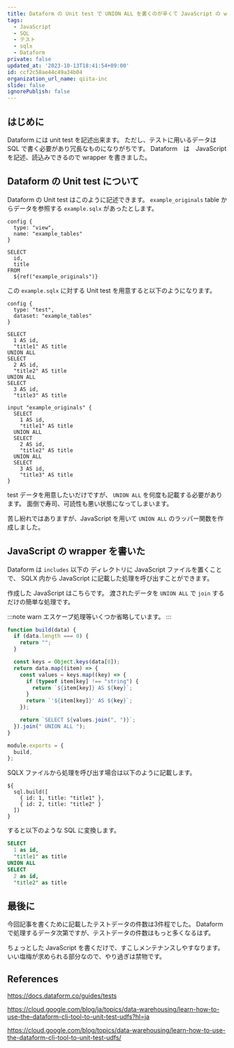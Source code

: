 ```yaml
---
title: Dataform の Unit test で UNION ALL を書くのが辛くて JavaScript の wrapper を書いた話
tags:
  - JavaScript
  - SQL
  - テスト
  - sqlx
  - Dataform
private: false
updated_at: '2023-10-13T18:41:54+09:00'
id: ccf2c58ae44c49a34b04
organization_url_name: qiita-inc
slide: false
ignorePublish: false
---
```


## はじめに

Dataform には unit test を記述出来ます。
ただし、テストに用いるデータは SQL で書く必要があり冗長なものになりがちです。
Dataform　は　JavaScript を記述、読込みできるので wrapper を書きました。

## Dataform の Unit test について

Dataform の Unit test はこのように記述できます。
`example_originals` table からデータを参照する `example.sqlx` があったとします。

```sqlx:foo/example.sqlx
config {
  type: "view",
  name: "example_tables"
}

SELECT
  id,
  title
FROM
  ${ref("example_originals")}
```

この `example.sqlx` に対する Unit test を用意すると以下のようになります。

```sqlx:foo/test_example.sqlx
config {
  type: "test",
  dataset: "example_tables"
}

SELECT
  1 AS id,
  "title1" AS title
UNION ALL
SELECT
  2 AS id,
  "title2" AS title
UNION ALL
SELECT
  3 AS id,
  "title3" AS title

input "example_originals" {
  SELECT
    1 AS id,
    "title1" AS title
  UNION ALL
  SELECT
    2 AS id,
    "title2" AS title
  UNION ALL
  SELECT
    3 AS id,
    "title3" AS title
}
```

test データを用意したいだけですが、 `UNION ALL` を何度も記載する必要があります。
面倒で寿司、可読性も悪い状態になってしまいます。

苦し紛れではありますが、JavaScript を用いて `UNION ALL` のラッパー関数を作成しました。

## JavaScript の wrapper を書いた

Dataform は `includes` 以下の ディレクトリに JavaScript ファイルを置くことで、
SQLX 内から JavaScript に記載した処理を呼び出すことができます。

作成した JavaScript はこちらです。
渡されたデータを `UNION ALL` で `join` するだけの簡単な処理です。

:::note warn
エスケープ処理等いくつか省略しています。
:::

```js:includes/sql.js
function build(data) {
  if (data.length === 0) {
    return "";
  }

  const keys = Object.keys(data[0]);
  return data.map((item) => {
    const values = keys.map((key) => {
      if (typeof item[key] !== "string") {
        return `${item[key]} AS ${key}`;
      }
      return `'${item[key]}' AS ${key}`;
    });

    return `SELECT ${values.join(", ")}`;
  }).join(" UNION ALL ");
}

module.exports = {
  build,
};
```

SQLX ファイルから処理を呼び出す場合は以下のように記載します。

```sqlx:foo/bar.sqlx
${
  sql.build([
    { id: 1, title: "title1" },
    { id: 2, title: "title2" }
  ])
}
```

すると以下のような SQL に変換します。

```sql
SELECT
  1 as id,
  "title1" as title
UNION ALL
SELECT
  2 as id,
  "title2" as title
```

## 最後に

今回記事を書くために記載したテストデータの件数は3件程でした。
Dataform で処理するデータ次第ですが、テストデータの件数はもっと多くなるはず。

ちょっとした JavaScript を書くだけで、すこしメンテナンスしやすなります。
いい塩梅が求められる部分なので、やり過ぎは禁物です。

## References

https://docs.dataform.co/guides/tests

https://cloud.google.com/blog/ja/topics/data-warehousing/learn-how-to-use-the-dataform-cli-tool-to-unit-test-udfs?hl=ja

https://cloud.google.com/blog/topics/data-warehousing/learn-how-to-use-the-dataform-cli-tool-to-unit-test-udfs/
